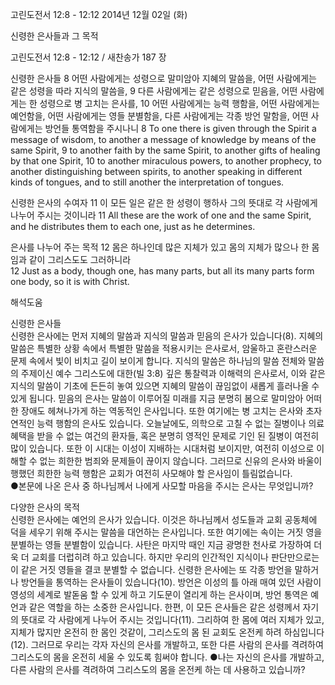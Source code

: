 고린도전서 12:8 - 12:12 
2014년 12월 02일 (화)

신령한 은사들과 그 목적



고린도전서 12:8 - 12:12 / 새찬송가 187 장


신령한 은사들
8 어떤 사람에게는 성령으로 말미암아 지혜의 말씀을, 어떤 사람에게는 같은 성령을 따라 지식의 말씀을, 9 다른 사람에게는 같은 성령으로 믿음을, 어떤 사람에게는 한 성령으로 병 고치는 은사를, 10 어떤 사람에게는 능력 행함을, 어떤 사람에게는 예언함을, 어떤 사람에게는 영들 분별함을, 다른 사람에게는 각종 방언 말함을, 어떤 사람에게는 방언들 통역함을 주시나니 
8 To one there is given through the Spirit a message of wisdom, to another a message of knowledge by means of the same Spirit, 9 to another faith by the same Spirit, to another gifts of healing by that one Spirit, 10 to another miraculous powers, to another prophecy, to another distinguishing between spirits, to another speaking in different kinds of tongues, and to still another the interpretation of tongues.

신령한 은사의 수여자
11 이 모든 일은 같은 한 성령이 행하사 그의 뜻대로 각 사람에게 나누어 주시는 것이니라 
11 All these are the work of one and the same Spirit, and he distributes them to each one, just as he determines.

은사를 나누어 주는 목적
12 몸은 하나인데 많은 지체가 있고 몸의 지체가 많으나 한 몸임과 같이 그리스도도 그러하니라   
12 Just as a body, though one, has many parts, but all its many parts form one body, so it is with Christ.

해석도움





신령한 은사들  
신령한 은사에는 먼저 지혜의 말씀과 지식의 말씀과 믿음의 은사가 있습니다(8). 지혜의 말씀은 특별한 상황 속에서 특별한 말씀을 적용시키는 은사로서, 암울하고 혼란스러운 문제 속에서 빛이 비치고 길이 보이게 합니다. 지식의 말씀은 하나님의 말씀 전체와 말씀의 주제이신 예수 그리스도에 대한(빌 3:8) 깊은 통찰력과 이해력의 은사로서, 이와 같은 지식의 말씀이 기초에 든든히 놓여 있으면 지혜의 말씀이 끊임없이 새롭게 흘러나올 수 있게 됩니다. 믿음의 은사는 말씀이 이루어질 미래를 지금 분명히 봄으로 말미암아 어떠한 장애도 헤쳐나가게 하는 역동적인 은사입니다. 또한 여기에는 병 고치는 은사와 초자연적인 능력 행함의 은사도 있습니다. 오늘날에도, 의학으로 고칠 수 없는 질병이나 의료혜택을 받을 수 없는 여건의 환자들, 혹은 분명히 영적인 문제로 기인 된 질병이 여전히 많이 있습니다. 또한 이 시대는 이성이 지배하는 시대처럼 보이지만, 여전히 이성으로 이해할 수 없는 희한한 범죄와 문제들이 끊이지 않습니다. 그러므로 신유의 은사와 바울이 행했던 희한한 능력 행함은 교회가 여전히 사모해야 할 은사임이 틀림없습니다.    
●본문에 나온 은사 중 하나님께서 나에게 사모할 마음을 주시는 은사는 무엇입니까?

다양한 은사의 목적  
신령한 은사에는 예언의 은사가 있습니다. 이것은 하나님께서 성도들과 교회 공동체에 덕을 세우기 위해 주시는 말씀을 대언하는 은사입니다. 또한 여기에는 속이는 거짓 영을 분별하는 영들 분별함이 있습니다. 사탄은 마지막 때인 지금 광명한 천사로 가장하여 더욱 더 교회를 더럽히려 하고 있습니다. 하지만 우리의 인간적인 지식이나 판단만으로는 이 같은 거짓 영들을 결코 분별할 수 없습니다. 신령한 은사에는 또 각종 방언을 말하거나 방언들을 통역하는 은사들이 있습니다(10). 방언은 이성의 틀 아래 매여 있던 사람이 영성의 세계로 발돋움 할 수 있게 하고 기도문이 열리게 하는 은사이며, 방언 통역은 예언과 같은 역할을 하는 소중한 은사입니다. 한편, 이 모든 은사들은 같은 성령께서 자기의 뜻대로 각 사람에게 나누어 주시는 것입니다(11). 그리하여 한 몸에 여러 지체가 있고, 지체가 많지만 온전히 한 몸인 것같이, 그리스도의 몸 된 교회도 온전케 하려 하심입니다(12). 그러므로 우리는 각자 자신의 은사를 개발하고, 또한 다른 사람의 은사를 격려하여 그리스도의 몸을 온전히 세울 수 있도록 힘써야 합니다.
●나는 자신의 은사를 개발하고, 다른 사람의 은사를 격려하여 그리스도의 몸을 온전케 하는 데 사용하고 있습니까?